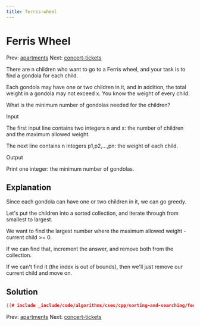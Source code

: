 ```yaml
---
title: ferris-wheel
---
```


# Ferris Wheel

Prev: [apartments](apartments.md)
Next: [concert-tickets](concert-tickets.md)

There are n children who want to go to a Ferris wheel, and your task is
to find a gondola for each child.

Each gondola may have one or two children in it, and in addition, the
total weight in a gondola may not exceed x. You know the weight of every
child.

What is the minimum number of gondolas needed for the children?

Input

The first input line contains two integers n and x: the number of
children and the maximum allowed weight.

The next line contains n integers p1,p2,...,pn: the weight of each
child.

Output

Print one integer: the minimum number of gondolas.

## Explanation

Since each gondola can have one or two children in it, we can go greedy.

Let's put the children into a sorted collection, and iterate through
from smallest to largest.

We want to find the largest number where the maximum allowed weight -
current child >= 0.

If we can find that, increment the answer, and remove both from the
collection.

If we can't find it (the index is out of bounds), then we'll just
remove our current child and move on.

## Solution

```cpp
{{# include _include/code/algorithms/cses/cpp/sorting-and-searching/ferris-wheel.cc }}
```

Prev: [apartments](apartments.md)
Next: [concert-tickets](concert-tickets.md)
